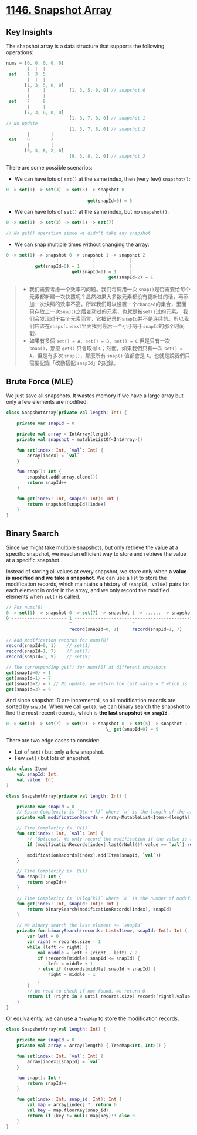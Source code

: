 # [1146. Snapshot Array](https://leetcode.com/problems/snapshot-array/description/)

## Key Insights
The shapshot array is a data structure that supports the following operations:
```js
nums = [0, 0, 0, 0, 0]
        |  |  |
 set    1  3  5
        |  |  |
       [1, 3, 5, 0, 0]  
        |     |         [1, 3, 5, 0, 0] // snapshot 0
        |     |     
 set    7     8
        |     |
       [7, 3, 8, 0, 0]
                        [1, 3, 7, 8, 0] // snapshot 1
// No update
                        [1, 3, 7, 8, 0] // snapshot 2
        |        |
 set    9        2
        |        |
       [9, 3, 8, 2, 0]
                        [9, 3, 8, 2, 0] // snapshot 3
```

There are some possible scenarios:
* We can have lots of `set()` at the same index, then (very few) `snapshot()`:
```js
0 -> set(1) -> set(3) -> set(5) -> snapshot 0
                                       | 
                               get(snapId=0) = 5
```

* We can have lots of `set()` at the same index, but no `snapshot()`:   
```js
0 -> set(1) -> set(3) -> set(5) -> set(7)

// No get() operation since we didn't take any snapshot
```

* We can snap multiple times without changing the array:
```js
0 -> set(1) -> snapshot 0 -> snapshot 1 -> snapshot 2
                   |             |             |
           get(snapId=0) = 1     |             |
                         get(snapId=1) = 1     |
                                       get(snapId=2) = 1
```

> - 我们需要考虑一个效率的问题。我们每调用一次 `snap()`是否需要给每个元素都新建一次快照呢？显然如果大多数元素都没有更新过的话，再添加一次快照的效率不高。所以我们可以设置一个`changed`的集合，里面只存放上一次`snap()`之后变动过的元素，也就是被`set()`过的元素。 我们会发现对于每个元素而言，它被记录的`snapId`并不是连续的。所以我们应该在`snaps[index]`里面找到最后一个小于等于`snapId`的那个时间戳。
> - 如果有多個 `set() = A, set() = B, set() = C` 但是只有一次 `snap()`，那麼 `get()` 只會取得 `C`；然而，如果我們只有一次 `set() = A`，但是有多次 `snap()`，那麼所有 `snap()` 值都會是 `A`。也就是說我們只需要記錄「改動搭配 `snapId`」的紀錄。

## Brute Force (MLE)
We just save all snapshots. It wastes memory if we have a large array but only a few elements are modified.

```kotlin
class SnapshotArray(private val length: Int) {

    private var snapId = 0

    private val array = IntArray(length)
    private val snapshot = mutableListOf<IntArray>()

    fun set(index: Int, `val`: Int) {
        array[index] = `val`
    }

    fun snap(): Int {
        snapshot.add(array.clone())
        return snapId++
    }

    fun get(index: Int, snapId: Int): Int {
        return snapshot[snapId][index]
    }
}
```

## Binary Search
Since we might take multiple snapshots, but only retrieve the value at a specific snapshot, we need an efficient way to store and retrieve the value at a specific snapshot.

Instead of storing all values at every snapshot, we store only when **a value is modified and we take a snapshot**. We can use a list to store the modification records, which maintains a history of `(snapId, value)` pairs for each element in order in the array, and we only record the modified elements when `set()` is called. 
```js
// For nums[0]
0 -> set(1) -> snapshot 0 -> set(7) -> snapshot 1 -> ...... -> snapshot 2 -> set(9) -> snapshot 3
0 --------------------> 1 --------------------------------------------> 7 --------------------> 9
                        ^                       ^                       ^                       ^             
                        record(snapId=0, 1)     record(snapId=1, 7)     X                       record(snapId=3, 9)
                                                                 
// Add modification records for nums[0]
record(snapId=0, 1)    // set(1)
record(snapId=1, 7)    // set(7)
record(snapId=3, 9)    // set(9)

// The corresponding get() for nums[0] at different snapshots
get(snapId=0) = 1
get(snapId=1) = 7
get(snapId=2) = 7 // No update, we return the last value = 7 which is from the most latest record: snapId=1
get(snapId=3) = 9

```
And since shapshot ID are incremental, so all modification records are sorted by `snapId`. When we call `get()`, we can binary search the snapshot to find the most recent records, which is **the last snapshot <= `snapId`**.

```js
0 -> set(1) -> set(7) -> set(9) -> snapshot 0 -> set(5) -> snapshot 1 -> snapshot 2 -> snapshot 3
                                      \_ get(snapId=0) = 9                                \_ get(snapId=1) = 5
```

There are two edge cases to consider:
- Lot of `set()` but only a few snapshot.
- Few `set()` but lots of snapshot.

```kotlin
data class Item(
    val snapId: Int,
    val value: Int
)

class SnapshotArray(private val length: Int) {

    private var snapId = 0
    // Space Complexity is `O(n + k)` where `n` is the length of the array and `k` is the number of modifications.
    private val modificationRecords = Array<MutableList<Item>>(length) { mutableListOf() }

    // Time Complexity is `O(1)`
    fun set(index: Int, `val`: Int) {
        // (Optional) We only record the modification if the value is really changed. 
        if (modificationRecords[index].lastOrNull()?.value == `val`) return

        modificationRecords[index].add(Item(snapId, `val`))
    }

    // Time Complexity is `O(1)`
    fun snap(): Int {
        return snapId++
    }

    // Time Complexity is `O(log(k))` where `k` is the number of modifications.
    fun get(index: Int, snapId: Int): Int {
        return binarySearch(modificationRecords[index], snapId)
    }

    // We binary search the last element <= `snapId`
    private fun binarySearch(records: List<Item>, snapId: Int): Int {
        var left = 0
        var right = records.size - 1
        while (left <= right) {
            val middle = left + (right - left) / 2
            if (records[middle].snapId <= snapId) {
                left = middle + 1
            } else if (records[middle].snapId > snapId) {
                right = middle - 1
            }
        }
        // We need to check if not found, we return 0
        return if (right in 0 until records.size) records[right].value else 0
    }
}
```

Or equivalently, we can use a `TreeMap` to store the modification records.

```kotlin
class SnapshotArray(val length: Int) {

    private var snapId = 0
    private val array = Array(length) { TreeMap<Int, Int>() }

    fun set(index: Int, `val`: Int) {
        array[index][snapId] = `val`
    }

    fun snap(): Int {
        return snapId++
    }

    fun get(index: Int, snap_id: Int): Int {
        val map = array[index] ?: return 0
        val key = map.floorKey(snap_id)
        return if (key != null) map[key]!! else 0
    }
}